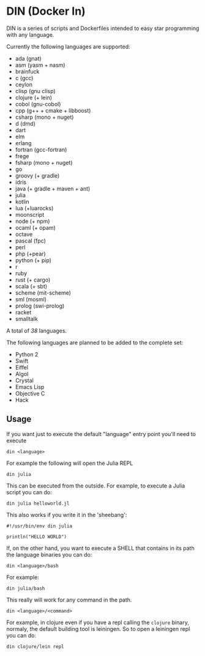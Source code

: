 # DIN (Docker In)

DIN is a series of scripts and Dockerfiles intended to easy star programming with any language.

Currently the following languages are supported:

- ada (gnat)
- asm (yasm + nasm)
- brainfuck
- c (gcc)
- ceylon
- clisp (gnu clisp)
- clojure (+ lein)
- cobol (gnu-cobol)
- cpp (g++ + cmake + libboost)
- csharp (mono + nuget)
- d (dmd)
- dart
- elm
- erlang
- fortran (gcc-fortran)
- frege
- fsharp (mono + nuget)
- go
- groovy (+ gradle)
- idris
- java (+ gradle + maven + ant)
- julia
- kotlin
- lua (+luarocks)
- moonscript
- node (+ npm)
- ocaml (+ opam)
- octave
- pascal (fpc)
- perl
- php (+pear)
- python (+ pip)
- r
- ruby
- rust (+ cargo)
- scala (+ sbt)
- scheme (mit-scheme)
- sml (mosml)
- prolog (swi-prolog)
- racket
- smalltalk

A total of *38* languages.

The following languages are planned to be added to the complete set:

- Python 2
- Swift
- Eiffel
- Algol
- Crystal
- Emacs Lisp
- Objective C
- Hack

## Usage

If you want just to execute the default "language" entry point you'll need to execute

```
din <language>
```

For example the following will open the Julia REPL
```
din julia
```

This can be executed from the outside. For example, to execute a Julia script you can do:

```
din julia helloworld.jl
```

This also works if you write it in the 'sheebang':

```
#!/usr/bin/env din julia

println("HELLO WORLD")
```

If, on the other hand, you want to execute a SHELL that contains in its path the language binaries you can do:

```
din <language>/bash
```

For example:

```
din julia/bash
```

This really will work for any command in the path.

```
din <language>/<command>
```

For example, in clojure even if you have a repl calling the `clojure` binary, normaly, the default building tool is leiningen. So to open a leiningen repl you can do:


```
din clojure/lein repl
```
